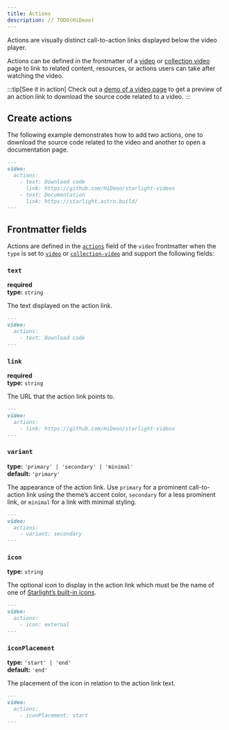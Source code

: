 ```yaml
---
title: Actions
description: // TODO(HiDeoo)
---
```


Actions are visually distinct call-to-action links displayed below the video player.

Actions can be defined in the frontmatter of a [video](/content/video/) or [collection video](/content/collection-video/) page to link to related content, resources, or actions users can take after watching the video.

:::tip[See it in action]
Check out a [demo of a video page](/demo/video-guides/aliquam-sit-amet/) to get a preview of an action link to download the source code related to a video.
:::

## Create actions

The following example demonstrates how to add two actions, one to download the source code related to the video and another to open a documentation page.

```md
---
video:
  actions:
    - text: Download code
      link: https://github.com/HiDeoo/starlight-videos
    - text: Documentation
      link: https://starlight.astro.build/
---
```

## Frontmatter fields

Actions are defined in the [`actions`](#actions) field of the `video` frontmatter when the `type` is set to [`video`](/content/video/) or [`collection-video`](/content/collection-video/) and support the following fields:

### `text`

**required**  
**type:** `string`

The text displayed on the action link.

```md
---
video:
  actions:
    - text: Download code
---
```

### `link`

**required**  
**type:** `string`

The URL that the action link points to.

```md
---
video:
  actions:
    - link: https://github.com/HiDeoo/starlight-videos
---
```

### `variant`

**type:** `'primary' | 'secondary' | 'minimal'`  
**default:** `'primary'`

The appearance of the action link.
Use `primary` for a prominent call-to-action link using the theme’s accent color, `secondary` for a less prominent link, or `minimal` for a link with minimal styling.

```md
---
video:
  actions:
    - variant: secondary
---
```

### `icon`

**type:** `string`

The optional icon to display in the action link which must be the name of one of [Starlight’s built-in icons](https://starlight.astro.build/reference/icons/#all-icons).

```md
---
video:
  actions:
    - icon: external
---
```

### `iconPlacement`

**type:** `'start' | 'end'`  
**default:** `'end'`

The placement of the icon in relation to the action link text.

```md
---
video:
  actions:
    - iconPlacement: start
---
```
